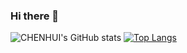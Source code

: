 ### Hi there 👋
![CHENHUI's GitHub stats](https://github-readme-stats.vercel.app/api?username=CHENHUI-X&show_icons=true&theme=dracula)
[![Top Langs](https://github-readme-stats.vercel.app/api/top-langs/?username=CHENHUI-X&layout=compact)](https://github.com/anuraghazra/github-readme-stats)
